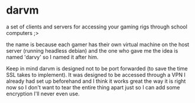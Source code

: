 # darvm

a set of clients and servers for accessing your gaming rigs through school computers ;>

the name is because each gamer has their own virtual machine on the host server (running headless debian) and the one who gave me the idea is named 'darvy' so I named it after him.

Keep in mind darvm is designed not to be port forwarded (to save the time SSL takes to implement). It was designed to be accessed through a VPN I already had set up beforehand and I think it works great the way it is right now so I don't want to tear the entire thing apart just so I can add some encryption I'll never even use.
